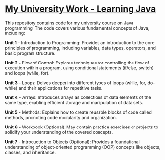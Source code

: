 # <ins>My University Work - Learning Java</ins>

This repository contains code for my university course on Java programming. The code covers various fundamental concepts of Java, including:

**Unit 1** - Introduction to Programming: Provides an introduction to the core principles of programming, including variables, data types, operators, and basic program structure.

**Unit 2** - Flow of Control: Explores techniques for controlling the flow of execution within a program, using conditional statements (if/else, switch) and loops (while, for).

**Unit 3** - Loops: Delves deeper into different types of loops (while, for, do-while) and their applications for repetitive tasks.

**Unit 4** - Arrays: Introduces arrays as collections of data elements of the same type, enabling efficient storage and manipulation of data sets.

**Unit 5** - Methods: Explains how to create reusable blocks of code called methods, promoting code modularity and organization.

**Unit 6** - Workbook (Optional): May contain practice exercises or projects to solidify your understanding of the covered concepts.

**Unit 7** - Introduction to Objects (Optional): Provides a foundational understanding of object-oriented programming (OOP) concepts like objects, classes, and inheritance.